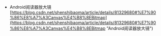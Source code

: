 - Android阅读器放大镜<br>[https://blog.csdn.net/shenshibaoma/article/details/81329680#%E7%90%86%E8%A7%A3Canvas%E4%B8%8EBitmap](https://blog.csdn.net/shenshibaoma/article/details/81329680#%E7%90%86%E8%A7%A3Canvas%E4%B8%8EBitmap "Android阅读器放大镜")